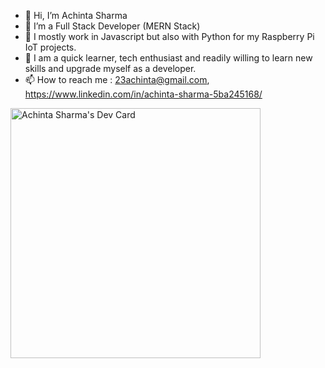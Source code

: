 - 👋 Hi, I’m Achinta Sharma
- 👀 I’m a Full Stack Developer (MERN Stack)
- 🌱 I mostly work in Javascript but also with Python for my Raspberry Pi IoT projects.
- 💞️ I am a quick learner, tech enthusiast and readily willing to learn new skills and upgrade myself as a developer.
- 📫 How to reach me : 23achinta@gmail.com, https://www.linkedin.com/in/achinta-sharma-5ba245168/

<a href="https://app.daily.dev/Achinta_Sharma"><img src="https://api.daily.dev/devcards/ae889590027046789c750695f7416a54.png?r=s70" width="400" alt="Achinta Sharma's Dev Card"/></a>

<!---
AchintaSharma/AchintaSharma is a ✨ special ✨ repository because its `README.md` (this file) appears on your GitHub profile.
You can click the Preview link to take a look at your changes.
--->
